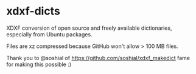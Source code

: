 xdxf-dicts
==========

XDXF conversion of open source and freely available dictionaries, especially from Ubuntu packages.

Files are xz compressed because GitHub won't allow > 100 MB files.

Thank you to @soshial of https://github.com/soshial/xdxf_makedict fame for making this possible :)
